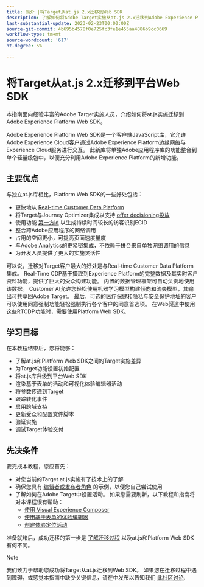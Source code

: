 ```yaml
---
title: 简介 |将Target从at.js 2.x迁移到Web SDK
description: 了解如何将Adobe Target实施从at.js 2.x迁移到Adobe Experience Platform Web SDK。 主题包括加载JavaScript库、发送参数、渲染活动和其他值得注意的标注。
last-substantial-update: 2023-02-23T00:00:00Z
source-git-commit: 4b695b4578f0e725fc3fe1e455aa4886b9cc0669
workflow-type: tm+mt
source-wordcount: '617'
ht-degree: 5%

---
```


# 将Target从at.js 2.x迁移到平台Web SDK

本指南面向经验丰富的Adobe Target实施人员，介绍如何将at.js实施迁移到Adobe Experience Platform Web SDK。

Adobe Experience Platform Web SDK是一个客户端JavaScript库，它允许Adobe Experience Cloud客户通过Adobe Experience Platform边缘网络与Experience Cloud服务进行交互。 此新库将单独Adobe应用程序库的功能整合到单个轻量级包中，以便充分利用Adobe Experience Platform的新增功能。

## 主要优点

与独立at.js库相比，Platform Web SDK的一些好处包括：

* 更快地从 [Real-time Customer Data Platform](https://experienceleague.adobe.com/docs/platform-learn/tutorials/experience-cloud/next-hit-personalization.html?lang=zh-Hans)
* 将Target与Journey Optimizer集成以支持 [offer decisioning投放](https://experienceleague.adobe.com/docs/target/using/integrate/ajo/offer-decision.html)
* 使用功能 [第一方id](https://experienceleague.adobe.com/docs/platform-learn/data-collection/edge-network/generate-first-party-device-ids.html?lang=zh-Hans) 以生成持续时间较长的访客识别ECID
* 整合跨Adobe应用程序的网络调用
* 占用的空间更小，可提高页面速度量度
* 与Adobe Analytics的更紧密集成，不依赖于拼合来自单独网络调用的信息
* 为开发人员提供了更大的实施灵活性

可以说，迁移对Target客户最大的好处是与Real-time Customer Data Platform集成。 Real-Time CDP基于摄取到Experience Platform的完整数据及其实时客户资料功能，提供了巨大的受众构建功能。 内置的数据管理框架可自动负责地使用该数据。 Customer AI允许您轻松使用机器学习模型构建倾向和流失模型，其输出可共享回Adobe Target。 最后，可选的医疗保健和隐私与安全保护地址的客户可以使用同意强制功能轻松强制执行各个客户的同意首选项。 在Web渠道中使用这些RTCDP功能时，需要使用Platform Web SDK。

## 学习目标

在本教程结束后，您将能够：

* 了解at.js和Platform Web SDK之间的Target实施差异
* 为Target功能设置初始配置
* 将at.js库升级到平台Web SDK
* 渲染基于表单的活动和可视化体验编辑器活动
* 将参数传递到Target
* 跟踪转化事件
* 启用跨域支持
* 更新受众和配置文件脚本
* 验证实施
* 调试Target体验交付


## 先决条件

要完成本教程，您应首先：

* 对您当前的Target at.js实施有了技术上的了解
* 确保您具有 [编辑者或发布者角色](https://experienceleague.adobe.com/docs/target/using/administer/manage-users/enterprise/properties-overview.html#section_8C425E43E5DD4111BBFC734A2B7ABC80) 的示例，以便您自己尝试使用
* 了解如何在Adobe Target中设置活动。 如果您需要刷新，以下教程和指南将对本课程很有帮助：
   * [使用 Visual Experience Composer](https://experienceleague.adobe.com/docs/target-learn/tutorials/experiences/use-the-visual-experience-composer.html)
   * [使用基于表单的体验编辑器](https://experienceleague.adobe.com/docs/target-learn/tutorials/experiences/use-the-form-based-experience-composer.html)
   * [创建体验定位活动](https://experienceleague.adobe.com/docs/target-learn/tutorials/activities/create-experience-targeting-activities.html)

准备就绪后，成功迁移的第一步是 [了解迁移过程](migration-overview.md) 以及at.js和Platform Web SDK有何不同。

>[!NOTE]
>
>我们致力于帮助您成功将Target从at.js迁移到Web SDK。 如果您在迁移过程中遇到障碍，或感觉本指南中缺少关键信息，请在中发布以告知我们 [此社区讨论](https://experienceleaguecommunities.adobe.com/t5/adobe-experience-platform-data/tutorial-discussion-migrate-target-from-at-js-to-web-sdk/m-p/575587#M463).